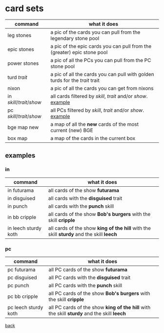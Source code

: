 # card sets
|command|what it does|
|---|---|
| leg stones | a pic of the cards you can pull from the legendary stone pool |
| epic stones | a pic of the epic cards you can pull from the (greater) epic stone pool |
| power stones | a pic of all the PCs you can pull from the PC stone pool |
| turd _trait_ | a pic of all the cards you can pull with golden turds for the _trait_ trait |
| nixon | a pic of all the cards you can get from nixons |
|in _skill_/_trait_/_show_ | all cards filtered by _skill_, _trait_ and/or _show_. [example](#exin) |
|pc _skill_/_trait_/_show_ | all PCs filtered by _skill_, _trait_ and/or _show_. [example](#expc) |
| bge map new | a map of all the **new** cards of the most current (new) BGE |
| box map | a map of the cards in the current box|

## examples

### in<a name="exin"></a>
|command|what it does|
|---|---|
|in futurama | all cards of the show **futurama** |
|in disguised | all cards with the **disguised** trait |
|in punch | all cards with the **punch** skill |
|in bb cripple| all cards of the show **Bob's burgers** with the skill **cripple**|
|in leech sturdy koth | all cards of the show **king of the hill** with the skill **sturdy** and the skill **leech**|

### pc<a name="expc"></a>
|command|what it does|
|---|---|
|pc futurama | all PC cards of the show **futurama** |
|pc disguised | all PC cards with the **disguised** trait |
|pc punch | all PC cards with the **punch** skill |
|pc bb cripple| all PC cards of the show **Bob's burgers** with the skill **cripple**|
|pc leech sturdy koth | all PC cards of the show **king of the hill** with the skill **sturdy** and the skill **leech**|


[back](index)
<!--stackedit_data:
eyJoaXN0b3J5IjpbNDUzODY1OTM2LDEyNDE4NTAzNThdfQ==
-->